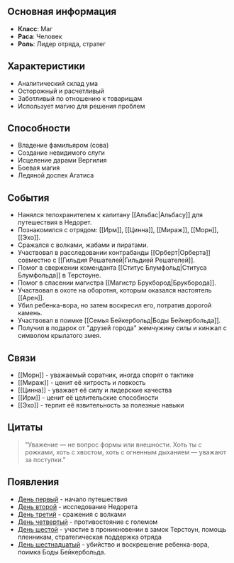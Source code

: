 ## Основная информация
- **Класс**: Маг
- **Раса**: Человек
- **Роль**: Лидер отряда, стратег

## Характеристики
- Аналитический склад ума
- Осторожный и расчетливый
- Заботливый по отношению к товарищам
- Использует магию для решения проблем

## Способности
- Владение фамильяром (сова)
- Создание невидимого слуги
- Исцеление дарами Вергилия
- Боевая магия
- Ледяной доспех Агатиса

## События
- Нанялся телохранителем к капитану [[Альбас|Альбасу]] для путешествия в Недорет.
- Познакомился с отрядом: [[Ирм]], [[Цинна]], [[Мираж]], [[Морн]], [[Эхо]].
- Сражался с волками, жабами и пиратами.
- Участвовал в расследовании контрабанды [[Орберт|Орберта]] совместно с [[Гильдия Решателей|Гильдией Решателей]].
- Помог в свержении коменданта [[Ститус Блумфольд|Ституса Блумфольда]] в Терстоуне.
- Помог в спасении магистра [[Магистр Брукбород|Брукборода]].
- Участвовал в охоте на оборотня, которым оказался настоятель [[Арен]].
- Убил ребенка-вора, но затем воскресил его, потратив дорогой камень.
- Участвовал в поимке [[Семья Бейкербольд|Боды Бейкербольда]].
- Получил в подарок от "друзей города" жемчужину силы и кинжал с символом крылатого змея.

## Связи
- [[Морн]] - уважаемый соратник, иногда спорят о тактике
- [[Мираж]] - ценит её хитрость и ловкость
- [[Цинна]] - уважает её силу и лидерские качества
- [[Ирм]] - ценит её целительские способности
- [[Эхо]] - терпит её язвительность за полезные навыки

## Цитаты
> "Уважение — не вопрос формы или внешности. Хоть ты с рожками, хоть с хвостом, хоть с огненным дыханием — уважают за поступки."

## Появления
- [День первый](obsidian://open?vault=Project%20LUX&file=%D0%9E%D1%82%D1%87%D0%B5%D1%82%D1%8B%2F%D0%94%D0%B5%D0%BD%D1%8C%20%D0%BF%D0%B5%D1%80%D0%B2%D1%8B%D0%B9) - начало путешествия
- [День второй](obsidian://open?vault=Project%20LUX&file=%D0%9E%D1%82%D1%87%D0%B5%D1%82%D1%8B%2F%D0%94%D0%B5%D0%BD%D1%8C%20%D0%B2%D1%82%D0%BE%D1%80%D0%BE%D0%B9) - исследование Недорета
- [День третий](obsidian://open?vault=Project%20LUX&file=%D0%9E%D1%82%D1%87%D0%B5%D1%82%D1%8B%2F%D0%94%D0%B5%D0%BD%D1%8C%20%D1%82%D1%80%D0%B5%D1%82%D0%B8%D0%B9) - сражения с волками
- [День четвертый](obsidian://open?vault=Project%20LUX&file=%D0%9E%D1%82%D1%87%D0%B5%D1%82%D1%8B%2F%D0%94%D0%B5%D0%BD%D1%8C%20%D1%87%D0%B5%D1%82%D0%B2%D0%B5%D1%80%D1%82%D1%8B%D0%B9) - противостояние с големом
- [День шестой](obsidian://open?vault=Project%20LUX&file=%D0%9E%D1%82%D1%87%D0%B5%D1%82%D1%8B%2F%D0%94%D0%B5%D0%BD%D1%8C%20%D1%88%D0%B5%D1%81%D1%82%D0%BE%D0%B9) - участие в проникновении в замок Терстоун, помощь пленникам, стратегическая поддержка отряда
- [День шестнадцатый](obsidian://open?vault=Project%20LUX&file=%D0%9E%D1%82%D1%87%D0%B5%D1%82%D1%8B%2F%D0%94%D0%B5%D0%BD%D1%8C%20%D1%88%D0%B5%D1%81%D1%82%D0%BD%D0%B0%D0%B4%D1%86%D0%B0%D1%82%D1%8B%D0%B9) - убийство и воскрешение ребенка-вора, поимка Боды Бейкербольда. 